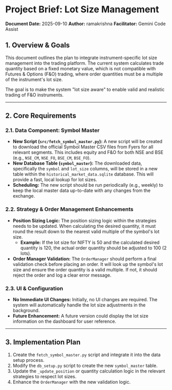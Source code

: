 # Project Brief: Lot Size Management

**Document Date:** 2025-09-10
**Author:** ramakrishna
**Facilitator:** Gemini Code Assist

## 1. Overview & Goals

This document outlines the plan to integrate instrument-specific lot size management into the trading platform. The current system calculates trade quantity based on a fixed monetary value, which is not compatible with Futures & Options (F&O) trading, where order quantities must be a multiple of the instrument's lot size.

The goal is to make the system "lot size aware" to enable valid and realistic trading of F&O instruments.

---

## 2. Core Requirements

### 2.1. Data Component: Symbol Master

*   **New Script (`src/fetch_symbol_master.py`):** A new script will be created to download the official Symbol Master CSV files from Fyers for all relevant segments. This includes equity and F&O for both NSE and BSE (e.g., `NSE_CM`, `NSE_FO`, `BSE_CM`, `BSE_FO`).
*   **New Database Table (`symbol_master`):** The downloaded data, specifically the `symbol` and `lot_size` columns, will be stored in a new table within the `historical_market_data.sqlite` database. This will provide a fast, local lookup for lot sizes.
*   **Scheduling:** The new script should be run periodically (e.g., weekly) to keep the local master data up-to-date with any changes from the exchange.

### 2.2. Strategy & Order Management Enhancements

*   **Position Sizing Logic:** The position sizing logic within the strategies needs to be updated. When calculating the desired quantity, it must round the result down to the nearest valid multiple of the symbol's lot size.
    *   **Example:** If the lot size for NIFTY is 50 and the calculated desired quantity is 120, the actual order quantity should be adjusted to 100 (2 lots).
*   **Order Manager Validation:** The `OrderManager` should perform a final validation check before placing an order. It will look up the symbol's lot size and ensure the order quantity is a valid multiple. If not, it should reject the order and log a clear error message.

### 2.3. UI & Configuration

*   **No Immediate UI Changes:** Initially, no UI changes are required. The system will automatically handle the lot size adjustments in the background.
*   **Future Enhancement:** A future version could display the lot size information on the dashboard for user reference.

---

## 3. Implementation Plan

1.  Create the `fetch_symbol_master.py` script and integrate it into the data setup process.
2.  Modify the `db_setup.py` script to create the new `symbol_master` table.
3.  Update the `_update_position` or quantity calculation logic in the relevant strategies to respect lot sizes.
4.  Enhance the `OrderManager` with the new validation logic.
